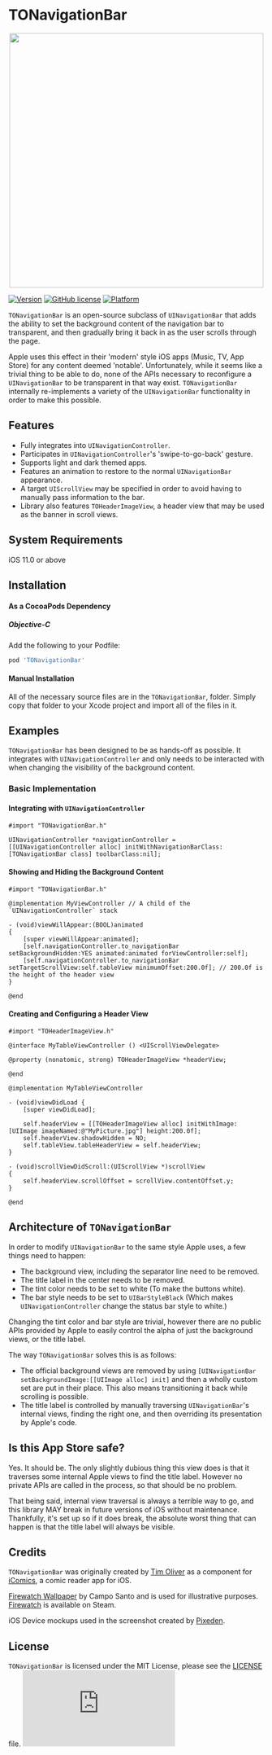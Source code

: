 # TONavigationBar

<p align="center">
<img src="https://github.com/TimOliver/TONavigationBar/raw/main/screenshot.jpg" width="500" style="margin:0 auto" />
</p>

[![Version](https://img.shields.io/cocoapods/v/TONavigationBar.svg?style=flat)](http://cocoadocs.org/docsets/TOCropViewController)
[![GitHub license](https://img.shields.io/badge/license-MIT-blue.svg)](https://raw.githubusercontent.com/TimOliver/TONavigationBar/main/LICENSE)
[![Platform](https://img.shields.io/cocoapods/p/TONavigationBar.svg?style=flat)](http://cocoadocs.org/docsets/TONavigationBar)

`TONavigationBar` is an open-source subclass of `UINavigationBar` that adds the ability to set the background content of the navigation bar to transparent, and then gradually bring it back in as the user scrolls through the page.

Apple uses this effect in their 'modern' style iOS apps (Music, TV, App Store) for any content deemed 'notable'. Unfortunately, while it seems like a trivial thing to be able to do, none of the APIs necessary to reconfigure a `UINavigationBar` to be transparent in that way exist. `TONavigationBar` internally re-implements a variety of the `UINavigationBar` functionality in order to make this possible.

## Features
* Fully integrates into `UINavigationController`.
* Participates in `UINavigationController`'s 'swipe-to-go-back' gesture.
* Supports light and dark themed apps.
* Features an animation to restore to the normal `UINavigationBar` appearance.
* A target `UIScrollView` may be specified in order to avoid having to manually pass information to the bar.
* Library also features `TOHeaderImageView`, a header view that may be used as the banner in scroll views.

## System Requirements
iOS 11.0 or above

## Installation

#### As a CocoaPods Dependency

##### Objective-C

Add the following to your Podfile:
``` ruby
pod 'TONavigationBar'
```


#### Manual Installation

All of the necessary source files are in the `TONavigationBar`, folder. Simply copy that folder to your Xcode project and import all of the files in it.

## Examples
`TONavigationBar` has been designed to be as hands-off as possible. It integrates with `UINavigationController` and only needs to be interacted with when changing the visibility of the background content.

### Basic Implementation

#### Integrating with `UINavigationController`

```objc
#import "TONavigationBar.h"

UINavigationController *navigationController = [[UINavigationController alloc] initWithNavigationBarClass:[TONavigationBar class] toolbarClass:nil];

```

#### Showing and Hiding the Background Content

```objc
#import "TONavigationBar.h"

@implementation MyViewController // A child of the `UINavigationController` stack

- (void)viewWillAppear:(BOOL)animated
{
    [super viewWillAppear:animated];
    [self.navigationController.to_navigationBar setBackgroundHidden:YES animated:animated forViewController:self];
    [self.navigationController.to_navigationBar setTargetScrollView:self.tableView minimumOffset:200.0f]; // 200.0f is the height of the header view
}

@end
```

#### Creating and Configuring a Header View

```objc
#import "TOHeaderImageView.h"

@interface MyTableViewController () <UIScrollViewDelegate>

@property (nonatomic, strong) TOHeaderImageView *headerView;

@end

@implementation MyTableViewController

- (void)viewDidLoad {
    [super viewDidLoad];
	
    self.headerView = [[TOHeaderImageView alloc] initWithImage:[UIImage imageNamed:@"MyPicture.jpg"] height:200.0f];
    self.headerView.shadowHidden = NO;
    self.tableView.tableHeaderView = self.headerView;
}

- (void)scrollViewDidScroll:(UIScrollView *)scrollView
{
    self.headerView.scrollOffset = scrollView.contentOffset.y;
}

@end

```


## Architecture of `TONavigationBar`

In order to modify `UINavigationBar` to the same style Apple uses, a few things need to happen:

* The background view, including the separator line need to be removed.
* The title label in the center needs to be removed.
* The tint color needs to be set to white (To make the buttons white).
* The bar style needs to be set to `UIBarStyleBlack` (Which makes `UINavigationController` change the status bar style to white.)

Changing the tint color and bar style are trivial, however there are no public APIs provided by Apple to easily control the alpha of just the background views, or the title label.

The way `TONavigationBar` solves this is as follows:

* The official background views are removed by using `[UINavigationBar setBackgroundImage:[[UIImage alloc] init]` and then a wholly custom set are put in their place. This also means transitioning it back while scrolling is possible.
* The title label is controlled by manually traversing `UINavigationBar`'s internal views, finding the right one, and then overriding its presentation by Apple's code.

## Is this App Store safe?

Yes. It should be. The only slightly dubious thing this view does is that it traverses some internal Apple views to find the title label. However no private APIs are called in the process, so that should be no problem.

That being said, internal view traversal is always a terrible way to go, and this library MAY break in future versions of iOS without maintenance. Thankfully, it's set up so if it does break, the absolute worst thing that can happen is that the title label will always be visible.

## Credits
`TONavigationBar` was originally created by [Tim Oliver](http://twitter.com/TimOliverAU) as a component for [iComics](http://icomics.co), a comic reader app for iOS.

[Firewatch Wallpaper](http://blog.camposanto.com/post/138965082204/firewatch-launch-wallpaper-when-we-redid-the) by Campo Santo and is used for illustrative purposes. [Firewatch](http://store.steampowered.com/app/383870/Firewatch/) is available on Steam.

iOS Device mockups used in the screenshot created by [Pixeden](http://www.pixeden.com).

## License
`TONavigationBar` is licensed under the MIT License, please see the [LICENSE](LICENSE) file. ![analytics](https://ga-beacon.appspot.com/UA-5643664-16/TONavigationBar/README.md?pixel)
